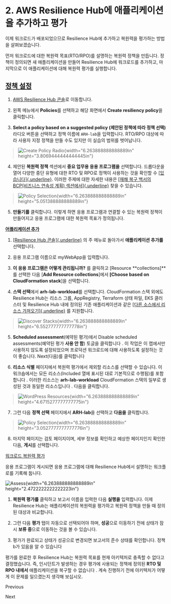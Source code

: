 # 2. AWS Resilience Hub에 애플리케이션을 추가하고 평가

이제 워크로드가 배포되었으므로 Resilience Hub에 추가하고 복원력을 평가하는 방법을 살펴보겠습니다.

먼저 워크로드에 대한 복원력
목표(RTO/RPO)를 설명하는 복원력 정책을 만듭니다. 정책이 정의되면 새 애플리케이션을 만들어 Resilience Hub에 워크로드를 추가하고, 마지막으로 이 애플리케이션에 대해 복원력 평가를 실행합니다.

## [정책 설정](https://catalog.workshops.aws/aws-resilience-hub-lab/en-US/prepare-and-protect/2-add-app-to-arh#setting-up-the-policy)

1.  [AWS Resilience Hub 콘솔](https://console.aws.amazon.com/resiliencehub/home)로 이동합니다.

2.  왼쪽 메뉴에서 **Policies**를 선택하고 해당 화면에서 **Create resiliency policy**을 클릭합니다.

3.  **Select a policy based on a suggested policy (제안된 정책에 따라 정책 선택)** 라디오 버튼을 선택하고 정책 이름에    ```ARH-lab```을 입력합니다. RTO/RPO 대상에 따라 사용자 지정 정책을 만들 수도 있지만 이 실습의 범위를 벗어납니다.

> ![Create Policy Radio](media/image1.png){width="6.263888888888889in"
> height="3.8069444444444445in"}

4.  제안된 **복원력 정책** 섹션에서 **중요 업무용 응용 프로그램을**
    선택합니다. 드롭다운을 열어 다양한 중단 유형에 대한 RTO 및 RPO로
    정책이 사용하는 것을 확인할 수
    [[있습니다]{.underline}](https://docs.aws.amazon.com/resilience-hub/latest/userguide/concepts-terms.html#disruption).
    이러한 주제에 대한 자세한 내용은 [[재해 복구 백서의 BCP(비즈니스
    연속성 계획)
    섹션에서]{.underline}](https://docs.aws.amazon.com/whitepapers/latest/disaster-recovery-workloads-on-aws/business-continuity-plan-bcp.html)
    찾을 수 있습니다.

> ![Policy Selection](media/image2.png){width="6.263888888888889in"
> height="5.051388888888889in"}

5.  **만들기를** 클릭합니다. 이렇게 하면 응용 프로그램과 연결할 수 있는
    복원력 정책이 만들어지고 응용 프로그램에 대한 복원력 목표가
    정의됩니다.

[**어플리케이션
추가**](https://catalog.workshops.aws/aws-resilience-hub-lab/en-US/prepare-and-protect/2-add-app-to-arh#adding-the-application)

1.  [[Resilience Hub
    콘솔]{.underline}](https://console.aws.amazon.com/resiliencehub/) 의
    주 메뉴로 돌아가서 **애플리케이션 추가를** 선택합니다.

2.  응용 프로그램 이름으로 myWebApp을 입력합니다.

3.  **이 응용 프로그램은 어떻게 관리됩니까?** 를 클릭하고 \[Resource
    **collections\]**를 선택한 다음 \[**Add Resource collections**\]에서
    **\[Choose based on CloudFormation stack**\]을 선택합니다.

4.  **스택 선택**에서 **arh-lab-workload**를 선택합니다. CloudFormation
    스택 외에도 Resilience Hub는 리소스 그룹, AppRegistry, Terraform
    상태 파일, EKS 클러스터 및 Resilience Hub 내에 정의된 기존
    애플리케이션과 같은 [[다른 소스에서 리소스
    가져오기]{.underline}](https://docs.aws.amazon.com/resilience-hub/latest/userguide/discover-structure.html)
    를 지원합니다.

> ![Discover Stacks](media/image3.png){width="6.263888888888889in"
> height="6.552777777777778in"}

5.  **Scheduled assessment**(예약된 평가)에서 Disable scheduled
    assessments(예약된 평가 **사용 안 함**) 토글을 클릭합니다 . 이
    작업은 이 랩에서만 사용하지 않도록 설정되었으며 프로덕션 워크로드에
    대해 사용하도록 설정하는 것이 좋습니다. Next(다음)를 클릭합니다

6.  **리소스 식별** 페이지에서 복원력 평가에서 제외할 리소스를 선택할 수
    있습니다. 이 워크숍에서는 모든 리소스(Included 열에 표시된 대로
    기본적으로 수행됨)를 포함합니다 . 이러한 리소스는
    **arh-lab-workload** CloudFormation 스택의 일부로 생성된 것과 동일한
    리소스입니다 . 다음을 클릭합니다.

> ![WordPress Resources](media/image4.png){width="6.263888888888889in"
> height="4.6715277777777775in"}

7.  그런 다음 **정책 선택** 페이지에서 **ARH-lab**을 선택하고 **다음을**
    클릭합니다.

> ![Policy Selection](media/image5.png){width="6.263888888888889in"
> height="3.0527777777777776in"}

8.  마지막 페이지는 검토 페이지이며, 세부 정보를 확인하고 예상한
    페이지인지 확인한 다음, **게시**를 선택합니다.

[워크로드 복원력
평가](https://catalog.workshops.aws/aws-resilience-hub-lab/en-US/prepare-and-protect/2-add-app-to-arh#assessing-workload-resilience)

응용 프로그램이 게시되면 응용 프로그램에 대해 Resilience Hub에서
설명하는 워크플로를 기록해 둡니다.

![Assess](media/image6.png){width="6.263888888888889in"
height="2.4722222222222223in"}

1.  **복원력 평가를** 클릭하고 보고서 이름을 입력한 다음 **실행을**
    입력합니다. 이제 Resilience Hub는 애플리케이션의 복원력을 평가하고
    복원력 정책을 만들 때 정의된 대상과 비교합니다.

2.  그런 다음 **평가** 탭이 자동으로 선택되어야 하며, **성공**으로
    이동하기 전에 상태가 잠시 **보류 중**으로 이동하는 것을 볼 수
    있습니다.

3.  평가가 완료되고 상태가 성공으로 변경되면 보고서의 준수 상태를
    확인합니다. 정책 b가 있음을 알 수 있습니다

평가를 완료한 후 Resilience Hub는 복원력 목표를 현재 아키텍처로 충족할
수 없다고 결정했습니다. 즉, 인시던트가 발생하는 경우 평가에 사용되는
정책에 정의된 **RTO 및 RPO 내에서** 애플리케이션을 복구할 수 없습니다 .
계속 진행하기 전에 아키텍처가 어떻게 이 문제를 일으켰는지 생각해
보십시오.

Previous

Next
